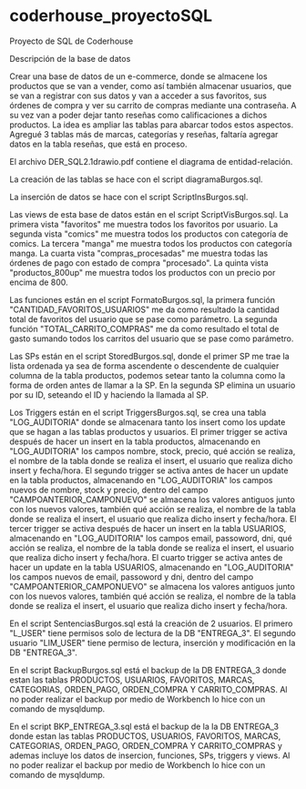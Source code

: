 # coderhouse_proyectoSQL
Proyecto de SQL de Coderhouse

Descripción de la base de datos

Crear una base de datos de un e-commerce, donde se almacene los productos que se van a vender, como así también almacenar usuarios, que se van a registrar con sus datos y van a acceder a sus favoritos, sus órdenes de compra y ver su carrito de compras mediante una contraseña. A su vez van a poder dejar tanto reseñas como calificaciones a dichos productos. La idea es ampliar las tablas para abarcar todos estos aspectos.
Agregué 3 tablas más de marcas, categorías y reseñas, faltaría agregar datos en la tabla reseñas, que está en proceso.

El archivo DER_SQL2.1drawio.pdf contiene el diagrama de entidad-relación.

La creación de las tablas se hace con el script diagramaBurgos.sql.

La inserción de datos se hace con el script ScriptInsBurgos.sql.

Las views de esta base de datos están en el script ScriptVisBurgos.sql. La primera vista "favoritos" me muestra todos los favoritos por usuario. La segunda vista "comics" me muestra todos los productos con categoría de comics. La tercera "manga" me muestra todos los productos con categoría manga. La cuarta vista "compras_procesadas" me muestra todas las órdenes de pago con estado de compra "procesado". La quinta vista "productos_800up" me muestra todos los productos con un precio por encima de 800.

Las funciones están en el script FormatoBurgos.sql, la primera función "CANTIDAD_FAVORITOS_USUARIOS" me da como resultado la cantidad total de favoritos del usuario que se pase como parámetro. La segunda función "TOTAL_CARRITO_COMPRAS" me da como resultado el total de gasto sumando todos los carritos del usuario que se pase como parámetro.

Las SPs están en el script StoredBurgos.sql, donde el primer SP me trae la lista ordenada ya sea de forma ascendente o descendente de cualquier columna de la tabla productos, podemos setear tanto la columna como la forma de orden antes de llamar a la SP. En la segunda SP elimina un usuario por su ID, seteando el ID y haciendo la llamada al SP.

Los Triggers están en el script TriggersBurgos.sql, se crea una tabla "LOG_AUDITORIA" donde se almacenara tanto los insert como los update que se hagan a las tablas productos y usuarios. El primer trigger se activa después de hacer un insert en la tabla productos, almacenando en "LOG_AUDITORIA" los campos nombre, stock, precio, qué acción se realiza, el nombre de la tabla donde se realiza el insert, el usuario que realiza dicho insert y fecha/hora. El segundo trigger se activa antes de hacer un update en la tabla productos, almacenando en "LOG_AUDITORIA" los campos nuevos de nombre, stock y precio, dentro del campo "CAMPOANTERIOR_CAMPONUEVO" se almacena los valores antiguos junto con los nuevos valores, también qué acción se realiza, el nombre de la tabla donde se realiza el insert, el usuario que realiza dicho insert y fecha/hora. El tercer trigger se activa después de hacer un insert en la tabla USUARIOS, almacenando en "LOG_AUDITORIA" los campos email, passoword, dni, qué acción se realiza, el nombre de la tabla donde se realiza el insert, el usuario que realiza dicho insert y fecha/hora. El cuarto trigger se activa antes de hacer un update en la tabla USUARIOS, almacenando en "LOG_AUDITORIA" los campos nuevos de email, passoword y dni, dentro del campo "CAMPOANTERIOR_CAMPONUEVO" se almacena los valores antiguos junto con los nuevos valores, también qué acción se realiza, el nombre de la tabla donde se realiza el insert, el usuario que realiza dicho insert y fecha/hora.

En el script SentenciasBurgos.sql está la creación de 2 usuarios. El primero "L_USER" tiene permisos solo de lectura de la DB "ENTREGA_3". El segundo usuario "LIM_USER" tiene permiso de lectura, inserción y modificación en la DB "ENTREGA_3".

En el script BackupBurgos.sql está el backup de la DB ENTREGA_3 donde estan las tablas PRODUCTOS, USUARIOS, FAVORITOS, MARCAS, CATEGORIAS, ORDEN_PAGO, ORDEN_COMPRA Y CARRITO_COMPRAS. Al no poder realizar el backup por medio de Workbench lo hice con un comando de mysqldump.

En el script BKP_ENTREGA_3.sql está el backup de la la DB ENTREGA_3 donde estan las tablas PRODUCTOS, USUARIOS, FAVORITOS, MARCAS, CATEGORIAS, ORDEN_PAGO, ORDEN_COMPRA Y CARRITO_COMPRAS y ademas incluye los datos de insercion, funciones, SPs, triggers y views. Al no poder realizar el backup por medio de Workbench lo hice con un comando de mysqldump.
